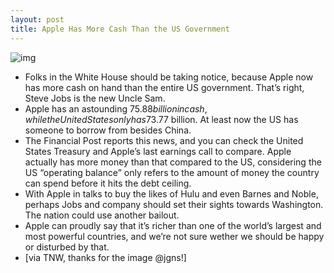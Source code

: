 ```yaml
---
layout: post
title: Apple Has More Cash Than the US Government
---
```

![img](http://media.idownloadblog.com/wp-content/uploads/2011/07/appleflag.png)
* Folks in the White House should be taking notice, because Apple now has more cash on hand than the entire US government. That’s right, Steve Jobs is the new Uncle Sam.
* Apple has an astounding $75.88 billion in cash, while the United States only has $73.77 billion. At least now the US has someone to borrow from besides China.
* The Financial Post reports this news, and you can check the United States Treasury and Apple’s last earnings call to compare. Apple actually has more money than that compared to the US, considering the US “operating balance” only refers to the amount of money the country can spend before it hits the debt ceiling.
* With Apple in talks to buy the likes of Hulu and even Barnes and Noble, perhaps Jobs and company should set their sights towards Washington. The nation could use another bailout.
* Apple can proudly say that it’s richer than one of the world’s largest and most powerful countries, and we’re not sure wether we should be happy or disturbed by that.
* [via TNW, thanks for the image @jgns!]


